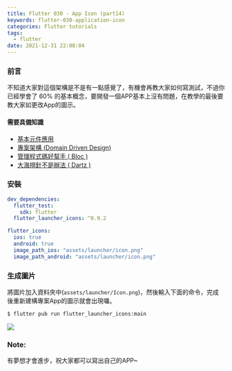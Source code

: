 ```yaml
---
title: Flutter 030 - App Icon (part14)
keywords: flutter-030-application-icon
categories: Flutter tutorials
tags:
  - flutter
date: 2021-12-31 22:08:04
---
```

### 前言
不知道大家對這個架構是不是有一點感覺了，有機會再教大家如何寫測試，不過你已經學會了 60% 的基本概念，要開發一個APP基本上沒有問題，在教學的最後要教大家如更改App的圖示。
<!-- more -->
#### 需要具備知識
- [基本元件應用](https://chucs.github.io/flutter-001-root)
- [專案架構 (Domain Driven Design)](https://chucs.github.io/flutter-017-domain-driven-design)
- [管理程式碼好幫手 ( Bloc )](https://chucs.github.io/flutter-013-bloc)
- [大海撈針不是辦法 ( Dartz )](https://chucs.github.io/flutter-015-dartz)

### 安裝
```yaml
dev_dependencies:
  flutter_test:
    sdk: flutter
  flutter_launcher_icons: ^0.9.2

flutter_icons:
  ios: true
  android: true
  image_path_ios: "assets/launcher/icon.png"
  image_path_android: "assets/launcher/icon.png"
```


### 生成圖片
將圖片加入資料夾中(`assets/launcher/Icon.png`)，然後輸入下面的命令，完成後重新建構專案App的圖示就會出現囉。

```bash
$ flutter pub run flutter_launcher_icons:main
```


![](https://raw.githubusercontent.com/Daviswww/stunning_tribble/master/assets/image/aytgubhj.png)

### Note:
有夢想才會進步，祝大家都可以寫出自己的APP~

